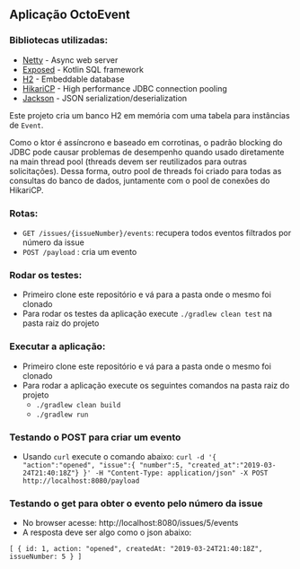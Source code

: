 ## Aplicação OctoEvent

### Bibliotecas utilizadas:

 - [Netty](https://github.com/netty/netty) - Async web server
 - [Exposed](https://github.com/JetBrains/Exposed) - Kotlin SQL framework
 - [H2](https://github.com/h2database/h2database) - Embeddable database
 - [HikariCP](https://github.com/brettwooldridge/HikariCP) - High performance JDBC connection pooling
 - [Jackson](https://github.com/FasterXML/jackson) - JSON serialization/deserialization

Este projeto cria um banco H2 em memória com uma tabela para instâncias de `Event`.

Como o ktor é assíncrono e baseado em corrotinas, o padrão blocking do JDBC pode causar problemas de
desempenho quando usado diretamente na main thread pool (threads devem ser reutilizados para outras
solicitações). Dessa forma, outro pool de threads foi criado para todas as consultas do banco de dados,
juntamente com o pool de conexões do HikariCP.


### Rotas:

 - `GET /issues/{issueNumber}/events`: recupera todos eventos filtrados por número da issue
 - `POST /payload` : cria um evento


### Rodar os testes:

 - Primeiro clone este repositório e vá para a pasta onde o mesmo foi clonado
 - Para rodar os testes da aplicação execute `./gradlew clean test` na pasta raiz do projeto


### Executar a aplicação:

 - Primeiro clone este repositório e vá para a pasta onde o mesmo foi clonado
 - Para rodar a aplicação execute os seguintes comandos na pasta raiz do projeto
   - `./gradlew clean build`
   - `./gradlew run`

### Testando o POST para criar um evento

 - Usando `curl` execute o comando abaixo:
 `curl -d '{ "action":"opened", "issue":{ "number":5, "created_at":"2019-03-24T21:40:18Z"} }' -H "Content-Type: application/json" -X POST http://localhost:8080/payload`


### Testando o get para obter o evento pelo número da issue

 - No browser acesse: http://localhost:8080/issues/5/events
 - A resposta deve ser algo como o json abaixo:

 `
 [
    {
        id: 1,
        action: "opened",
        createdAt: "2019-03-24T21:40:18Z",
        issueNumber: 5
    }
 ]
 `